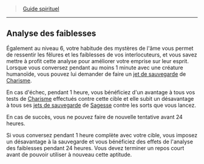 ﻿> [Guide spirituel](hd_cleric_guide.md)

---

## Analyse des faiblesses

Également au niveau 6, votre habitude des mystères de l'âme vous permet de ressentir les fêlures et les faiblesses de vos interlocuteurs, et vous savez mettre à profit cette analyse pour améliorer votre emprise sur leur esprit. Lorsque vous conversez pendant au moins 1 minute avec une créature humanoïde, vous pouvez lui demander de faire un [jet de sauvegarde](hd_abilities_jets_de_sauvegarde.md) de [Charisme](hd_abilities_charisma.md).

En cas d'échec, pendant 1 heure, vous bénéficiez d'un avantage à tous vos tests de [Charisme](hd_abilities_charisma.md) effectués contre cette cible et elle subit un désavantage à tous ses [jets de sauvegarde](hd_abilities_jets_de_sauvegarde.md) de [Sagesse](hd_abilities_wisdom.md) contre les sorts que vous lancez.

En cas de succès, vous ne pouvez faire de nouvelle tentative avant 24 heures.

Si vous conversez pendant 1 heure complète avec votre cible, vous imposez un désavantage à la sauvegarde et vous bénéficiez des effets de l'analyse des faiblesses pendant 24 heures. Vous devez terminer un repos court avant de pouvoir utiliser à nouveau cette aptitude.

